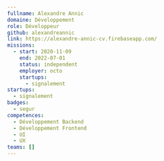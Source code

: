 ```yaml
---
fullname: Alexandre Annic
domaine: Développement
role: Développeur
github: alexandreannic
link: https://alexandre-annic-cv.firebaseapp.com/
missions:
  - start: 2020-11-09
    end: 2022-07-01
    status: independent
    employer: octo
    startups:
      - signalement
startups:
  - signalement
badges:
  - segur
competences:
  - Développement Backend
  - Développement Frontend
  - UI
  - UX
teams: []
---
```

